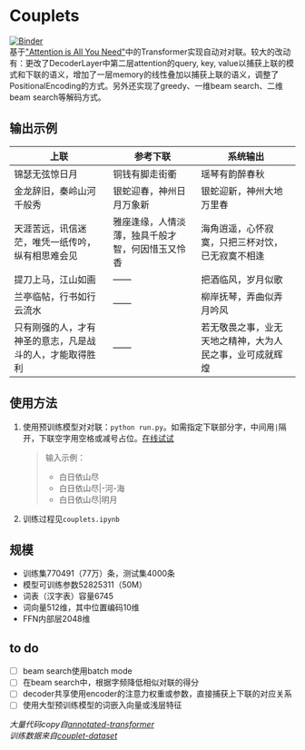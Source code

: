 # Couplets
[![Binder](https://mybinder.org/badge_logo.svg)](https://mybinder.org/v2/gh/guo-yong-zhi/Couplets/master?filepath=run.ipynb)  
基于["Attention is All You Need"](https://arxiv.org/abs/1706.03762)中的Transformer实现自动对对联。较大的改动有：更改了DecoderLayer中第二层attention的query, key, value以捕获上联的模式和下联的语义，增加了一层memory的线性叠加以捕获上联的语义，调整了PositionalEncoding的方式。另外还实现了greedy、一维beam search、二维beam search等解码方式。
## 输出示例
| 上联                                                     | 参考下联                                         | 系统输出                                                 |
| -------------------------------------------------------- | ------------------------------------------------ | -------------------------------------------------------- |
| 锦瑟无弦惊日月                                           | 铜钱有脚走街衢                                   | 瑶琴有韵醉春秋                                           |
| 金龙辞旧，秦岭山河千般秀                                 | 银蛇迎春，神州日月万象新                         | 银蛇迎新，神州大地万里春                                 |
| 天涯苦远，讯信迷茫，唯凭一纸传吟，纵有相思难会见         | 雅座逢缘，人情淡薄，独具千般才智，何因惜玉又怜香 | 海角逍遥，心怀寂寞，只把三杯对饮，已无寂寞不相逢         |
| 提刀上马，江山如画                                       | ——                                               | 把酒临风，岁月似歌                                       |
| 兰亭临帖，行书如行云流水                                 | ——                                               | 柳岸抚琴，弄曲似弄月吟风                                 |
| 只有刚强的人，才有神圣的意志，凡是战斗的人，才能取得胜利 | ——                                               | 若无敬畏之事，业无天地之精神，大为人民之事，业可成就辉煌 |

## 使用方法
1. 使用预训练模型对对联：`python run.py`。如需指定下联部分字，中间用`|`隔开，下联空字用空格或减号占位。[在线试试](https://mybinder.org/v2/gh/guo-yong-zhi/Couplets/master?filepath=run.ipynb)  
    > 输入示例：
    >* 白日依山尽  
    >* 白日依山尽|-河-海  
    >* 白日依山尽|明月  
2. 训练过程见`couplets.ipynb`  

## 规模
* 训练集770491（77万）条，测试集4000条
* 模型可训练参数52825311（50M）
* 词表（汉字表）容量6745
* 词向量512维，其中位置编码10维
* FFN内部层2048维

## to do
* [ ] beam search使用batch mode  
* [ ] 在beam search中，根据字频降低相似对联的得分  
* [ ] decoder共享使用encoder的注意力权重或参数，直接捕获上下联的对应关系 
* [ ] 使用大型预训练模型的词嵌入向量或浅层特征 

*大量代码copy自[annotated-transformer](https://github.com/harvardnlp/annotated-transformer)*  
*训练数据来自[couplet-dataset](https://github.com/wb14123/couplet-dataset)*